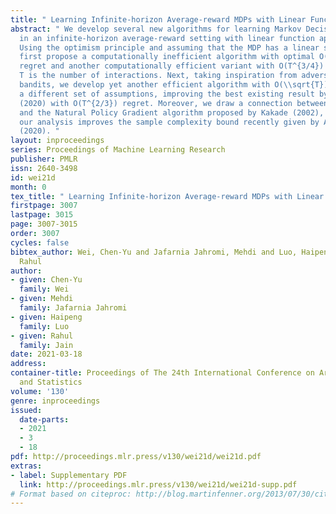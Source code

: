```yaml
---
title: " Learning Infinite-horizon Average-reward MDPs with Linear Function Approximation "
abstract: " We develop several new algorithms for learning Markov Decision Processes
  in an infinite-horizon average-reward setting with linear function approximation.
  Using the optimism principle and assuming that the MDP has a linear structure, we
  first propose a computationally inefficient algorithm with optimal O(\\sqrt{T})
  regret and another computationally efficient variant with O(T^{3/4}) regret, where
  T is the number of interactions. Next, taking inspiration from adversarial linear
  bandits, we develop yet another efficient algorithm with O(\\sqrt{T}) regret under
  a different set of assumptions, improving the best existing result by Hao et al.
  (2020) with O(T^{2/3}) regret. Moreover, we draw a connection between this algorithm
  and the Natural Policy Gradient algorithm proposed by Kakade (2002), and show that
  our analysis improves the sample complexity bound recently given by Agarwal et al.
  (2020). "
layout: inproceedings
series: Proceedings of Machine Learning Research
publisher: PMLR
issn: 2640-3498
id: wei21d
month: 0
tex_title: " Learning Infinite-horizon Average-reward MDPs with Linear Function Approximation "
firstpage: 3007
lastpage: 3015
page: 3007-3015
order: 3007
cycles: false
bibtex_author: Wei, Chen-Yu and Jafarnia Jahromi, Mehdi and Luo, Haipeng and Jain,
  Rahul
author:
- given: Chen-Yu
  family: Wei
- given: Mehdi
  family: Jafarnia Jahromi
- given: Haipeng
  family: Luo
- given: Rahul
  family: Jain
date: 2021-03-18
address: 
container-title: Proceedings of The 24th International Conference on Artificial Intelligence
  and Statistics
volume: '130'
genre: inproceedings
issued:
  date-parts:
  - 2021
  - 3
  - 18
pdf: http://proceedings.mlr.press/v130/wei21d/wei21d.pdf
extras:
- label: Supplementary PDF
  link: http://proceedings.mlr.press/v130/wei21d/wei21d-supp.pdf
# Format based on citeproc: http://blog.martinfenner.org/2013/07/30/citeproc-yaml-for-bibliographies/
---
```

